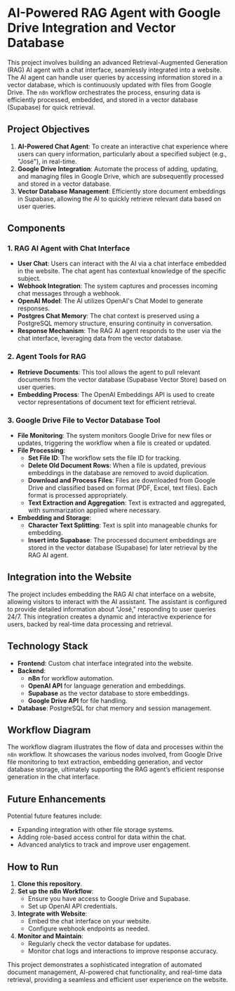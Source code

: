 # AI-Powered RAG Agent with Google Drive Integration and Vector Database

This project involves building an advanced Retrieval-Augmented Generation (RAG) AI agent with a chat interface, seamlessly integrated into a website. The AI agent can handle user queries by accessing information stored in a vector database, which is continuously updated with files from Google Drive. The `n8n` workflow orchestrates the process, ensuring data is efficiently processed, embedded, and stored in a vector database (Supabase) for quick retrieval.

## Project Objectives
1. **AI-Powered Chat Agent**: To create an interactive chat experience where users can query information, particularly about a specified subject (e.g., "José"), in real-time.
2. **Google Drive Integration**: Automate the process of adding, updating, and managing files in Google Drive, which are subsequently processed and stored in a vector database.
3. **Vector Database Management**: Efficiently store document embeddings in Supabase, allowing the AI to quickly retrieve relevant data based on user queries.

## Components

### 1. RAG AI Agent with Chat Interface
   - **User Chat**: Users can interact with the AI via a chat interface embedded in the website. The chat agent has contextual knowledge of the specific subject.
   - **Webhook Integration**: The system captures and processes incoming chat messages through a webhook.
   - **OpenAI Model**: The AI utilizes OpenAI's Chat Model to generate responses.
   - **Postgres Chat Memory**: The chat context is preserved using a PostgreSQL memory structure, ensuring continuity in conversation.
   - **Response Mechanism**: The RAG AI agent responds to the user via the chat interface, leveraging data from the vector database.

### 2. Agent Tools for RAG
   - **Retrieve Documents**: This tool allows the agent to pull relevant documents from the vector database (Supabase Vector Store) based on user queries.
   - **Embedding Process**: The OpenAI Embeddings API is used to create vector representations of document text for efficient retrieval.

### 3. Google Drive File to Vector Database Tool
   - **File Monitoring**: The system monitors Google Drive for new files or updates, triggering the workflow when a file is created or updated.
   - **File Processing**:
      - **Set File ID**: The workflow sets the file ID for tracking.
      - **Delete Old Document Rows**: When a file is updated, previous embeddings in the database are removed to avoid duplication.
      - **Download and Process Files**: Files are downloaded from Google Drive and classified based on format (PDF, Excel, text files). Each format is processed appropriately.
      - **Text Extraction and Aggregation**: Text is extracted and aggregated, with summarization applied where necessary.
   - **Embedding and Storage**:
      - **Character Text Splitting**: Text is split into manageable chunks for embedding.
      - **Insert into Supabase**: The processed document embeddings are stored in the vector database (Supabase) for later retrieval by the RAG AI agent.

## Integration into the Website
The project includes embedding the RAG AI chat interface on a website, allowing visitors to interact with the AI assistant. The assistant is configured to provide detailed information about "José," responding to user queries 24/7. This integration creates a dynamic and interactive experience for users, backed by real-time data processing and retrieval.

## Technology Stack
- **Frontend**: Custom chat interface integrated into the website.
- **Backend**:
  - **n8n** for workflow automation.
  - **OpenAI API** for language generation and embeddings.
  - **Supabase** as the vector database to store embeddings.
  - **Google Drive API** for file handling.
- **Database**: PostgreSQL for chat memory and session management.

## Workflow Diagram
The workflow diagram illustrates the flow of data and processes within the `n8n` workflow. It showcases the various nodes involved, from Google Drive file monitoring to text extraction, embedding generation, and vector database storage, ultimately supporting the RAG agent’s efficient response generation in the chat interface.

## Future Enhancements
Potential future features include:
- Expanding integration with other file storage systems.
- Adding role-based access control for data within the chat.
- Advanced analytics to track and improve user engagement.

## How to Run
1. **Clone this repository**.
2. **Set up the n8n Workflow**:
   - Ensure you have access to Google Drive and Supabase.
   - Set up OpenAI API credentials.
3. **Integrate with Website**:
   - Embed the chat interface on your website.
   - Configure webhook endpoints as needed.
4. **Monitor and Maintain**:
   - Regularly check the vector database for updates.
   - Monitor chat logs and interactions to improve response accuracy.

This project demonstrates a sophisticated integration of automated document management, AI-powered chat functionality, and real-time data retrieval, providing a seamless and efficient user experience on the website.


